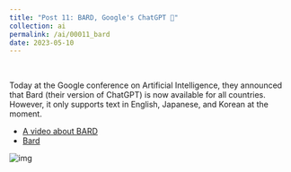 ```yaml
---
title: "Post 11: BARD, Google's ChatGPT 🤖"
collection: ai
permalink: /ai/00011_bard
date: 2023-05-10
---
```


&nbsp;

Today at the Google conference on Artificial Intelligence, they announced that Bard (their version of ChatGPT) is now available for all countries. However, it only supports text in English, Japanese, and Korean at the moment.
* [A video about BARD](https://www.youtube.com/live/cNfINi5CNbY?feature=share&t=1080)
* [Bard](bard.google.com)
  
![img](/images/ai/000012_fin.jpg)
